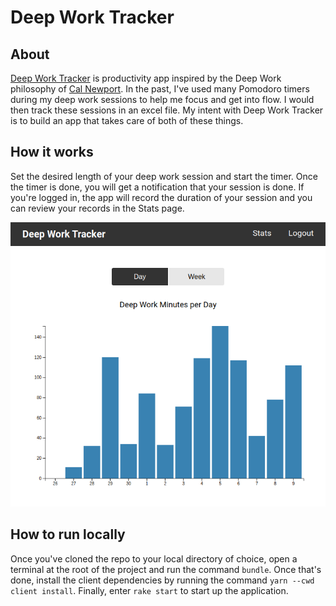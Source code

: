 # Deep Work Tracker

## About

[Deep Work Tracker](https://deepworktracker.herokuapp.com/) is productivity app
inspired by the Deep Work philosophy of [Cal Newport](https://www.calnewport.com/).
In the past, I've used many Pomodoro timers during my deep work sessions to help
me focus and get into flow. I would then track these sessions in an excel file.
My intent with Deep Work Tracker is to build an app that takes care of both of
these things.

## How it works

Set the desired length of your deep work session and start the timer. Once the
timer is done, you will get a notification that your session is done. If you're
logged in, the app will record the duration of your session and you can review
your records in the Stats page.

![The Day view in the Stats page](/assets/images/stats.png)

## How to run locally

Once you've cloned the repo to your local directory of choice, open a terminal
at the root of the project and run the command `bundle`. Once that's done,
install the client dependencies by running the command `yarn --cwd client install`.
Finally, enter `rake start` to start up the application.
